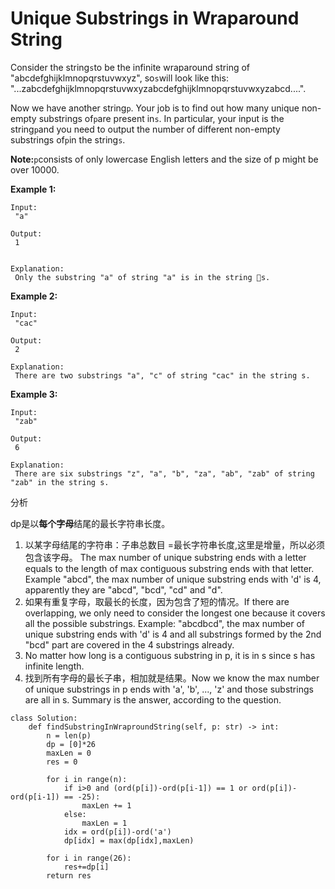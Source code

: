 # Unique Substrings in Wraparound String

Consider the string`s`to be the infinite wraparound string of "abcdefghijklmnopqrstuvwxyz", so`s`will look like this: "...zabcdefghijklmnopqrstuvwxyzabcdefghijklmnopqrstuvwxyzabcd....".

Now we have another string`p`. Your job is to find out how many unique non-empty substrings of`p`are present in`s`. In particular, your input is the string`p`and you need to output the number of different non-empty substrings of`p`in the string`s`.

**Note:**`p`consists of only lowercase English letters and the size of p might be over 10000.

**Example 1:**

```text
Input:
 "a"

Output:
 1


Explanation:
 Only the substring "a" of string "a" is in the string s.
```

**Example 2:**

```text
Input:
 "cac"

Output:
 2

Explanation:
 There are two substrings "a", "c" of string "cac" in the string s.
```

**Example 3:**

```text
Input:
 "zab"

Output:
 6

Explanation:
 There are six substrings "z", "a", "b", "za", "ab", "zab" of string "zab" in the string s.
```

分析

dp是以**每个字母**结尾的最长字符串长度。

1. 以某字母结尾的字符串：子串总数目 =最长字符串长度,这里是增量，所以必须包含该字母。 The max number of unique substring ends with a letter equals to the length of max contiguous substring ends with that letter. Example "abcd", the max number of unique substring ends with 'd' is 4, apparently they are "abcd", "bcd", "cd" and "d".
2. 如果有重复字母，取最长的长度，因为包含了短的情况。If there are overlapping, we only need to consider the longest one because it covers all the possible substrings. Example: "abcdbcd", the max number of unique substring ends with 'd' is 4 and all substrings formed by the 2nd "bcd" part are covered in the 4 substrings already.
3. No matter how long is a contiguous substring in p, it is in s since s has infinite length.
4. 找到所有字母的最长子串，相加就是结果。Now we know the max number of unique substrings in p ends with 'a', 'b', ..., 'z' and those substrings are all in s. Summary is the answer, according to the question.

```text
class Solution:
    def findSubstringInWraproundString(self, p: str) -> int:
        n = len(p)                
        dp = [0]*26
        maxLen = 0
        res = 0

        for i in range(n):             
            if i>0 and (ord(p[i])-ord(p[i-1]) == 1 or ord(p[i])-ord(p[i-1]) == -25):
                maxLen += 1
            else:
                maxLen = 1
            idx = ord(p[i])-ord('a')
            dp[idx] = max(dp[idx],maxLen)

        for i in range(26):
            res+=dp[i]
        return res
```

